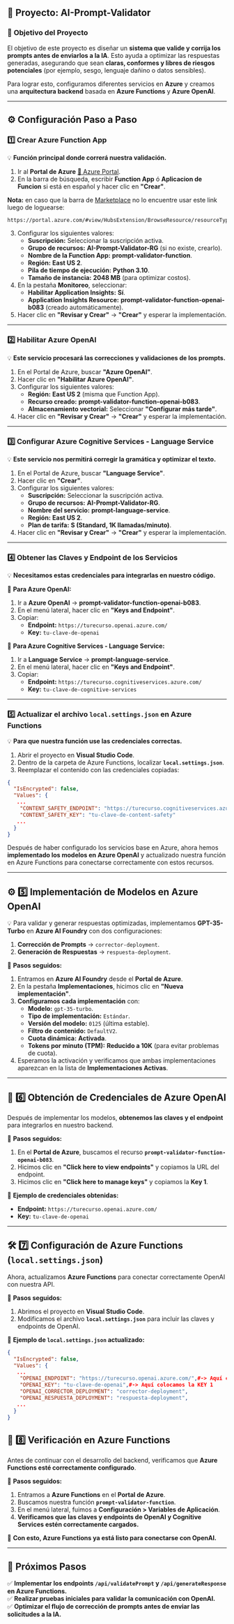 ## 📝 Proyecto: AI-Prompt-Validator  

### 📌 **Objetivo del Proyecto**  

El objetivo de este proyecto es diseñar un **sistema que valide y corrija los prompts antes de enviarlos a la IA**. Esto ayuda a optimizar las respuestas generadas, asegurando que sean **claras, conformes y libres de riesgos potenciales** (por ejemplo, sesgo, lenguaje dañino o datos sensibles).  

Para lograr esto, configuramos diferentes servicios en **Azure** y creamos una **arquitectura backend** basada en **Azure Functions** y **Azure OpenAI**.  

---

## ⚙️ **Configuración Paso a Paso**  

### 1️⃣ **Crear Azure Function App**  
💡 **Función principal donde correrá nuestra validación.**  

1. Ir al **Portal de Azure** [🔗 Azure Portal](https://portal.azure.com).  
2. En la barra de búsqueda, escribir **Function App** ó **Aplicacion de Funcion** si está en español y hacer clic en **"Crear"**.  

**Nota:** en caso que la barra de <u>Marketplace</u> no lo encuentre usar este link luego de loguearse:  
```
https://portal.azure.com/#view/HubsExtension/BrowseResource/resourceType/Microsoft.Web%2Fsites/kind/functionapp
```
3. Configurar los siguientes valores:  
   - **Suscripción:** Seleccionar la suscripción activa.  
   - **Grupo de recursos:** **AI-Prompt-Validator-RG** (si no existe, crearlo).  
   - **Nombre de la Function App:** **prompt-validator-function**.  
   - **Región:** **East US 2**.  
   - **Pila de tiempo de ejecución:** **Python 3.10**.  
   - **Tamaño de instancia:** **2048 MB** (para optimizar costos).  
4. En la pestaña **Monitoreo**, seleccionar:  
   - **Habilitar Application Insights:** **Sí**.  
   - **Application Insights Resource:** **prompt-validator-function-openai-b083** (creado automáticamente).  
5. Hacer clic en **"Revisar y Crear"** → **"Crear"** y esperar la implementación.  

---

### 2️⃣ **Habilitar Azure OpenAI**  
💡 **Este servicio procesará las correcciones y validaciones de los prompts.**  

1. En el Portal de Azure, buscar **"Azure OpenAI"**.  
2. Hacer clic en **"Habilitar Azure OpenAI"**.  
3. Configurar los siguientes valores:  
   - **Región:** **East US 2** (misma que Function App).  
   - **Recurso creado:** **prompt-validator-function-openai-b083**.  
   - **Almacenamiento vectorial:** Seleccionar **"Configurar más tarde"**.  
4. Hacer clic en **"Revisar y Crear"** → **"Crear"** y esperar la implementación.  

---

### 3️⃣ **Configurar Azure Cognitive Services - Language Service**  
💡 **Este servicio nos permitirá corregir la gramática y optimizar el texto.**  

1. En el Portal de Azure, buscar **"Language Service"**.  
2. Hacer clic en **"Crear"**.  
3. Configurar los siguientes valores:  
   - **Suscripción:** Seleccionar la suscripción activa.  
   - **Grupo de recursos:** **AI-Prompt-Validator-RG**.  
   - **Nombre del servicio:** **prompt-language-service**.  
   - **Región:** **East US 2**.  
   - **Plan de tarifa:** **S (Standard, 1K llamadas/minuto)**.  
4. Hacer clic en **"Revisar y Crear"** → **"Crear"** y esperar la implementación.  

---

### 4️⃣ **Obtener las Claves y Endpoint de los Servicios**  
💡 **Necesitamos estas credenciales para integrarlas en nuestro código.**  

📌 **Para Azure OpenAI:**  
1. Ir a **Azure OpenAI** → **prompt-validator-function-openai-b083**.  
2. En el menú lateral, hacer clic en **"Keys and Endpoint"**.  
3. Copiar:  
   - **Endpoint:** `https://turecurso.openai.azure.com/`  
   - **Key:** `tu-clave-de-openai`  

📌 **Para Azure Cognitive Services - Language Service:**  
1. Ir a **Language Service** → **prompt-language-service**.  
2. En el menú lateral, hacer clic en **"Keys and Endpoint"**.  
3. Copiar:  
   - **Endpoint:** `https://turecurso.cognitiveservices.azure.com/`  
   - **Key:** `tu-clave-de-cognitive-services`  

---

### 5️⃣ **Actualizar el archivo `local.settings.json` en Azure Functions**  
💡 **Para que nuestra función use las credenciales correctas.**  

1. Abrir el proyecto en **Visual Studio Code**.  
2. Dentro de la carpeta de Azure Functions, localizar **`local.settings.json`**.  
3. Reemplazar el contenido con las credenciales copiadas:  

```json
{
  "IsEncrypted": false,
  "Values": {
   ...
    "CONTENT_SAFETY_ENDPOINT": "https://turecurso.cognitiveservices.azure.com/",
    "CONTENT_SAFETY_KEY": "tu-clave-de-content-safety"
   ...
  }
}
```

Después de haber configurado los servicios base en Azure, ahora hemos **implementado los modelos en Azure OpenAI** y actualizado nuestra función en Azure Functions para conectarse correctamente con estos recursos.  

---

## ⚙️ **5️⃣ Implementación de Modelos en Azure OpenAI**  

💡 Para validar y generar respuestas optimizadas, implementamos **GPT-35-Turbo** en **Azure AI Foundry** con dos configuraciones:  

1. **Corrección de Prompts** → `corrector-deployment`.  
2. **Generación de Respuestas** → `respuesta-deployment`.  

📌 **Pasos seguidos:**  

1. Entramos en **Azure AI Foundry** desde el **Portal de Azure**.  
2. En la pestaña **Implementaciones**, hicimos clic en **"Nueva implementación"**.  
3. **Configuramos cada implementación** con:  
   - **Modelo:** `gpt-35-turbo`.  
   - **Tipo de implementación:** `Estándar`.  
   - **Versión del modelo:** `0125` (última estable).  
   - **Filtro de contenido:** `DefaultV2`.  
   - **Cuota dinámica:** **Activada**.  
   - **Tokens por minuto (TPM):** **Reducido a 10K** (para evitar problemas de cuota).  
4. Esperamos la activación y verificamos que ambas implementaciones aparezcan en la lista de **Implementaciones Activas**.  

---

## 🔑 **6️⃣ Obtención de Credenciales de Azure OpenAI**  

Después de implementar los modelos, **obtenemos las claves y el endpoint** para integrarlos en nuestro backend.  

📌 **Pasos seguidos:**  

1. En el **Portal de Azure**, buscamos el recurso **`prompt-validator-function-openai-b083`**.  
2. Hicimos clic en **"Click here to view endpoints"** y copiamos la URL del endpoint.  
3. Hicimos clic en **"Click here to manage keys"** y copiamos la **Key 1**.  

📌 **Ejemplo de credenciales obtenidas:**  
- **Endpoint:** `https://turecurso.openai.azure.com/`  
- **Key:** `tu-clave-de-openai`  

---

## 🛠 **7️⃣ Configuración de Azure Functions (`local.settings.json`)**  

Ahora, actualizamos **Azure Functions** para conectar correctamente OpenAI con nuestra API.  

📌 **Pasos seguidos:**  

1. Abrimos el proyecto en **Visual Studio Code**.  
2. Modificamos el archivo **`local.settings.json`** para incluir las claves y endpoints de OpenAI.  

📌 **Ejemplo de `local.settings.json` actualizado:**  

```json
{
  "IsEncrypted": false,
  "Values": {
   ...
    "OPENAI_ENDPOINT": "https://turecurso.openai.azure.com/",#-> Aquí colocamos el Endpoint
    "OPENAI_KEY": "tu-clave-de-openai",#-> Aquí colocamos la KEY 1
    "OPENAI_CORRECTOR_DEPLOYMENT": "corrector-deployment",
    "OPENAI_RESPUESTA_DEPLOYMENT": "respuesta-deployment",
   ...
  }
}
```

## 📌 **8️⃣ Verificación en Azure Functions**  

Antes de continuar con el desarrollo del backend, verificamos que **Azure Functions esté correctamente configurado**.  

📌 **Pasos seguidos:**  

1. Entramos a **Azure Functions** en el **Portal de Azure**.  
2. Buscamos nuestra función **`prompt-validator-function`**.  
3. En el menú lateral, fuimos a **Configuración > Variables de Aplicación**.  
4. **Verificamos que las claves y endpoints de OpenAI y Cognitive Services estén correctamente cargados.**  

🚀 **Con esto, Azure Functions ya está listo para conectarse con OpenAI.**  

---

## 🎯 **Próximos Pasos**  

✅ **Implementar los endpoints `/api/validatePrompt` y `/api/generateResponse` en Azure Functions.**  
✅ **Realizar pruebas iniciales para validar la comunicación con OpenAI.**  
✅ **Optimizar el flujo de corrección de prompts antes de enviar las solicitudes a la IA.**  




